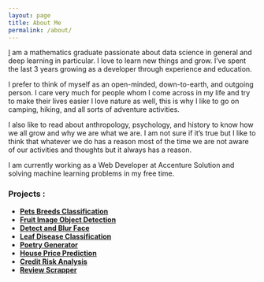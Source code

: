 ```yaml
---
layout: page
title: About Me
permalink: /about/
---
```


[I](https://docs.google.com/document/d/e/2PACX-1vQDugDtoMXrFYo_cPL6v7zvsvfHr4xi9zMNaWv-YIe2C3JGXKIuq2VH2cXa79HxGd7PpJdJJf2JXWj0/pub) am a mathematics graduate passionate about data science in general and deep learning in particular. I love to learn new things and grow. I’ve spent the last 3 years growing as a developer through experience and education.

I prefer to think of myself as an open-minded, down-to-earth, and outgoing person. I care very much for people whom I come across in my life and try to make their lives easier I love nature as well, this is why I like to go on camping, hiking, and all sorts of adventure activities.

I also like to read about anthropology, psychology, and history to know how we all grow and why we are what we are. I am not sure if it’s true but I like to think that whatever we do has a reason most of the time we are not aware of our activities and thoughts but it always has a reason.

I am currently working as a Web Developer at Accenture Solution and solving machine learning problems in my free time.


### Projects : 

- **[Pets Breeds Classification](https://github.com/skj092/Image-Classification-with-Stanford-Dogs-Dataset)**
- **[Fruit Image Object Detection](https://github.com/skj092/Fruit-Images-for-Object-Detection)**
- **[Detect and Blur Face ](https://github.com/skj092/Face_Blur)**
- **[Leaf Disease Classification](https://github.com/skj092/LeafDiseaseClassification)**
- **[Poetry Generator](https://github.com/skj092/Poetry-Generator)**
- **[House Price Prediction](https://github.com/skj092/House_Price_Prediction)**
- **[Credit Risk Analysis](https://github.com/skj092/Credit_Risk_Analysis)**
- **[Review Scrapper](https://github.com/skj092/ReviewScrapper)**

